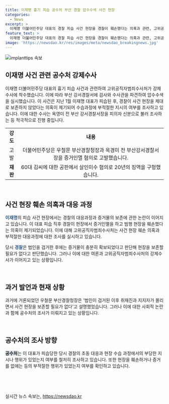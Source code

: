 ```yaml
---
title: 이재명 흉기 피습 공수처 부산 경찰 압수수색 사건 현장
categories:
  - News
excerpt: >
  이재명 더불어민주당 대표의 경찰 피습 사건 현장을 경찰이 훼손했다는 의혹과 관련, 고위공직자범죄수사처가 강제수사에 착수했다. 경찰 피습 당시 지시와 현장 수습과정을 조사하며, 이에 대한 의혹을 조사 중이다. 공수처는 옥영미 전 부산 강서경찰서장을 포함한 관련된 인물들에게 압수수색과 조사를 진행하고 있다. 앞서 더불어민주당은 경찰이 증거를 인멸하고 범행 현장을 훼손했다고 주장했으며, 이에 대한 조사가 확대되고 있다.
feature_text: >
  이재명 더불어민주당 대표의 경찰 피습 사건 현장을 경찰이 훼손했다는 의혹과 관련, 고위공직자범죄수사처가 강제수사에 착수했다. 경찰 피습 당시 지시와 현장 수습과정을 조사하며, 이에 대한 의혹을 조사 중이다. 공수처는 옥영미 전 부산 강서경찰서장을 포함한 관련된 인물들에게 압수수색과 조사를 진행하고 있다. 앞서 더불어민주당은 경찰이 증거를 인멸하고 범행 현장을 훼손했다고 주장했으며, 이에 대한 조사가 확대되고 있다.
image: 'https://newsdao.kr/res/images/meta/newsdao_breakingnews.jpg'
---
```


<p><img src="https://newsdao.kr/res/images/meta/newsdao_breakingnews.jpg" alt="implanttips 속보" /></p>

<h2 data-ke-size="size26">이재명 사건 관련 공수처 강제수사</h2>

<p data-ke-size="size16">이재명 더불어민주당 대표의 흉기 피습 사건과 관련하여 고위공직자범죄수사처가 강제수사에 착수했습니다. 이에 따라 부산 강서경찰서에 검사와 수사관을 파견하여 압수수색을 실시했습니다. 이 사건은 지난 1월 이재명 대표가 피습된 후, 경찰이 사건 현장을 제대로 보존하지 않았다는 의혹이 제기되어 수습과정에 부적절한 지시의 여부를 조사하고 있습니다. 이에 대한 수사는 옥영미 전 부산 강서경찰서장을 피의자 신분으로 불러 조사하는 등 적극적으로 진행 중입니다.</p>

<table>
  <tbody>
    <tr>
      <td style="text-align: center; height: 17px;"><b>강도</b></td>
      <td style="text-align: center; height: 17px;"><b>내용</b></td>
    </tr>
    <tr>
      <td style="text-align: center; height: 17px;">고발</td>
      <td style="text-align: center; height: 17px;">더불어민주당은 우철문 부산경찰청장과 옥경미 전 부산강서경찰서장을 증거인멸 혐의로 고발했습니다.</td>
    </tr>
    <tr>
      <td style="text-align: center; height: 17px;"><b>재판</b></td>
      <td style="text-align: center; height: 17px;">60대 김씨에 대한 공판에서 살인미수 혐의로 20년의 징역을 구형했습니다.</td>
    </tr>
  </tbody>
</table>

<p data-ke-size="size16">&nbsp;</p>

<h2 data-ke-size="size26">사건 현장 훼손 의혹과 대응 과정</h2>

<p data-ke-size="size16"><b><span style="color: #1a5490;">이재명</span></b>의 피습 사건 현장에서는 경찰의 대응과정과 증거물의 보존에 관한 논란이 이어지고 있습니다. 이 대표 피습 직후 경찰이 현장에서 증거인멸을 하고 범행 현장을 훼손했다는 의혹이 제기되었습니다. 이에 대해 고위공직자범죄수사처는 사건 현장 훼손 의혹과 부적절한 대응과정에 대한 조사를 실시하고 있습니다.</p>

<p data-ke-size="size16">당시 <b><span style="color: #1a5490;">경찰</span></b>은 범인을 검거한 후에는 증거물이 충분히 확보되었다고 판단해 현장을 보존할 필요가 없다고 판단했습니다. 그러나 이에 대한 여론과 고위공직자범죄수사처의 강제수사가 이어지고 있는 상황입니다.</p>

<p data-ke-size="size16">&nbsp;</p>

<h2 data-ke-size="size26">과거 발언과 현재 상황</h2>

<p data-ke-size="size16">과거에 거론되었던 우철문 부산경찰청장은 '범인이 검거된 이후 취재진과 지지자가 몰리면서 사건 현장을 보존할 필요가 없다'고 설명했었습니다. 그러나 이에 대한 사회적 논란과 함께 공수처의 조사가 이뤄지고 있는 상황입니다.</p>

<p data-ke-size="size16">&nbsp;</p>

<h2 data-ke-size="size26">공수처의 조사 방향</h2>

<p data-ke-size="size16"><b><span style="background-color: #21538527;">공수처</span></b>는 이 대표가 피습당한 당시 경찰의 초동 대응과 현장 수습 과정에서의 부당한 지시나 행위가 있었는지 여부를 철저히 조사하고 있습니다. 또한 현장을 훼손하거나 증거를 없애는 등의 부적절한 행위가 있었는지 여부를 확인하고 있습니다.</p>

<p data-ke-size="size16">&nbsp;</p>

<p data-ke-size="size16">&nbsp;</p>
실시간 뉴스 속보는, <a href="https://newsdao.kr" rel="dofollow">https://newsdao.kr</a>


